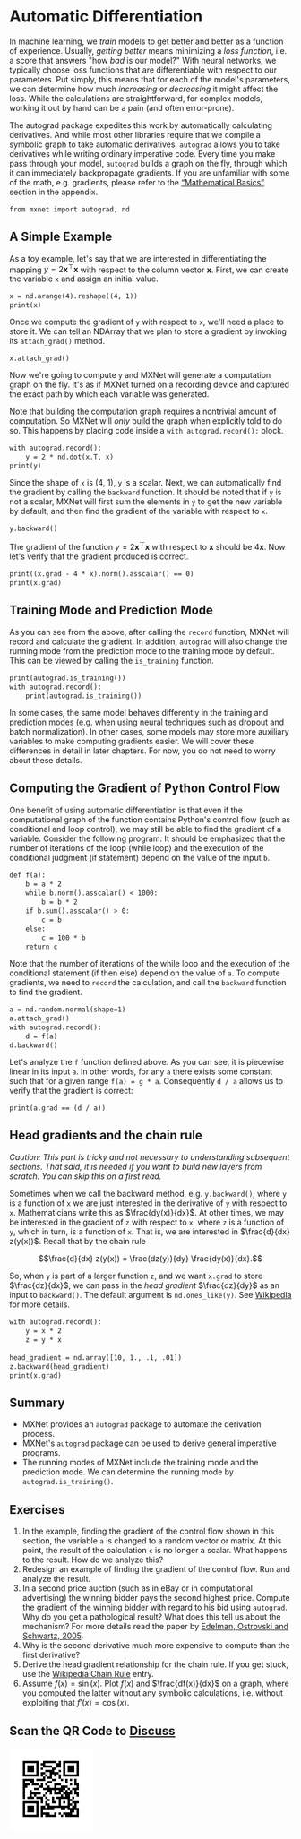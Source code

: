 # Automatic Differentiation

In machine learning, we *train* models to get better and better as a function of experience. Usually, *getting better* means minimizing a *loss function*, i.e. a score that answers "how *bad* is our model?" With neural networks, we typically choose loss functions that are differentiable with respect to our parameters. Put simply, this means that for each of the model's parameters, we can determine how much *increasing* or *decreasing* it might affect the loss. While the calculations are straightforward, for complex models, working it out by hand can be a pain (and often error-prone).

The autograd package expedites this work by automatically calculating derivatives. And while most other libraries require that we compile a symbolic graph to take automatic derivatives, `autograd` allows you to take derivatives while writing  ordinary imperative code. Every time you make pass through your model, `autograd` builds a graph on the fly, through which it can immediately backpropagate gradients. If you are unfamiliar with some of the math, e.g. gradients, please refer to the [“Mathematical Basics”](../chapter_appendix/math.md) section in the appendix.

```{.python .input  n=1}
from mxnet import autograd, nd
```

## A Simple Example

As a toy example, let's say that we are interested in differentiating the mapping $y = 2\mathbf{x}^{\top}\mathbf{x}$ with respect to the column vector $\mathbf{x}$. First, we can create the variable `x` and assign an initial value.

```{.python .input  n=2}
x = nd.arange(4).reshape((4, 1))
print(x)
```

Once we compute the gradient of ``y`` with respect to ``x``, we'll need a place to store it. We can tell an NDArray that we plan to store a gradient by invoking its ``attach_grad()`` method.

```{.python .input  n=3}
x.attach_grad()
```

Now we're going to compute ``y`` and MXNet will generate a computation graph on the fly. It's as if MXNet turned on a recording device and captured the exact path by which each variable was generated.

Note that building the computation graph requires a nontrivial amount of computation. So MXNet will *only* build the graph when explicitly told to do so. This happens by placing code inside a ``with autograd.record():`` block.

```{.python .input  n=4}
with autograd.record():
    y = 2 * nd.dot(x.T, x)
print(y)
```

Since the shape of `x` is (4, 1), `y` is a scalar. Next, we can automatically find the gradient by calling the `backward` function. It should be noted that if `y` is not a scalar, MXNet will first sum the elements in `y` to get the new variable by default, and then find the gradient of the variable with respect to `x`.

```{.python .input  n=5}
y.backward()
```

The gradient of the function $y = 2\mathbf{x}^{\top}\mathbf{x}$ with respect to $\mathbf{x}$ should be $4\mathbf{x}$. Now let's verify that the gradient produced is correct.

```{.python .input  n=6}
print((x.grad - 4 * x).norm().asscalar() == 0)
print(x.grad)
```

## Training Mode and Prediction Mode

As you can see from the above, after calling the `record` function, MXNet will record and calculate the gradient. In addition, `autograd` will also change the running mode from the prediction mode to the training mode by default. This can be viewed by calling the `is_training` function.

```{.python .input  n=7}
print(autograd.is_training())
with autograd.record():
    print(autograd.is_training())
```

In some cases, the same model behaves differently in the training and prediction modes (e.g. when using neural techniques such as dropout and batch normalization). In other cases, some models may store more auxiliary variables to make computing gradients easier. We will cover these differences in detail in later chapters. For now, you do not need to worry about these details.

## Computing the Gradient of Python Control Flow

One benefit of using automatic differentiation is that even if the computational graph of the function contains Python's control flow (such as conditional and loop control), we may still be able to find the gradient of a variable. Consider the following program:  It should be emphasized that the number of iterations of the loop (while loop) and the execution of the conditional judgment (if statement) depend on the value of the input `b`.

```{.python .input  n=8}
def f(a):
    b = a * 2
    while b.norm().asscalar() < 1000:
        b = b * 2
    if b.sum().asscalar() > 0:
        c = b
    else:
        c = 100 * b
    return c
```

Note that the number of iterations of the while loop and the execution of the conditional statement (if then else) depend on the value of `a`. To compute gradients, we need to `record` the calculation, and call the `backward` function to find the gradient.

```{.python .input  n=9}
a = nd.random.normal(shape=1)
a.attach_grad()
with autograd.record():
    d = f(a)
d.backward()
```

Let's analyze the `f` function defined above. As you can see, it is piecewise linear in its input `a`. In other words, for any `a` there exists some constant such that for a given range `f(a) = g * a`. Consequently `d / a` allows us to verify that the gradient is correct:

```{.python .input  n=10}
print(a.grad == (d / a))
```

## Head gradients and the chain rule

*Caution: This part is tricky and not necessary to understanding subsequent sections. That said, it is needed if you want to build new layers from scratch. You can skip this on a first read.*

Sometimes when we call the backward method, e.g. `y.backward()`, where
`y` is a function of `x` we are just interested in the derivative of
`y` with respect to `x`. Mathematicians write this as
$\frac{dy(x)}{dx}$. At other times, we may be interested in the
gradient of `z` with respect to `x`, where `z` is a function of `y`,
which in turn, is a function of `x`. That is, we are interested in
$\frac{d}{dx} z(y(x))$. Recall that by the chain rule

$$\frac{d}{dx} z(y(x)) = \frac{dz(y)}{dy} \frac{dy(x)}{dx}.$$

So, when ``y`` is part of a larger function ``z``, and we want ``x.grad`` to store $\frac{dz}{dx}$, we can pass in the *head gradient* $\frac{dz}{dy}$ as an input to ``backward()``. The default argument is ``nd.ones_like(y)``. See [Wikipedia](https://en.wikipedia.org/wiki/Chain_rule) for more details.

```{.python .input  n=11}
with autograd.record():
    y = x * 2
    z = y * x

head_gradient = nd.array([10, 1., .1, .01])
z.backward(head_gradient)
print(x.grad)
```

## Summary

* MXNet provides an `autograd` package to automate the derivation process.
* MXNet's `autograd` package can be used to derive general imperative programs.
* The running modes of MXNet include the training mode and the prediction mode. We can determine the running mode by `autograd.is_training()`.

## Exercises

1. In the example, finding the gradient of the control flow shown in this section, the variable `a` is changed to a random vector or matrix. At this point, the result of the calculation `c` is no longer a scalar. What happens to the result. How do we analyze this?
1. Redesign an example of finding the gradient of the control flow. Run and analyze the result.
1. In a second price auction (such as in eBay or in computational advertising) the winning bidder pays the second highest price. Compute the gradient of the winning bidder with regard to his bid using `autograd`. Why do you get a pathological result? What does this tell us about the mechanism? For more details read the paper by [Edelman, Ostrovski and Schwartz, 2005](https://www.benedelman.org/publications/gsp-060801.pdf).
1. Why is the second derivative much more expensive to compute than the first derivative?
1. Derive the head gradient relationship for the chain rule. If you get stuck, use the  [Wikipedia Chain Rule](https://en.wikipedia.org/wiki/Chain_rule) entry.
1. Assume $f(x) = \sin(x)$. Plot $f(x)$ and $\frac{df(x)}{dx}$ on a graph, where you computed the latter without any symbolic calculations, i.e. without exploiting that $f'(x) = \cos(x)$.

## Scan the QR Code to [Discuss](https://discuss.mxnet.io/t/2318)

![](../img/qr_autograd.svg)
